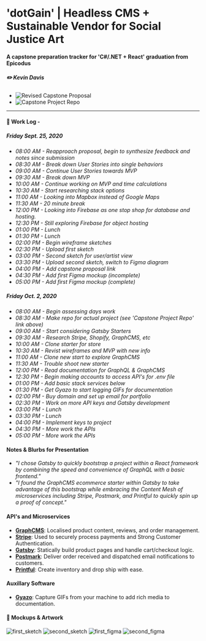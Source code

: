 # 'dotGain' | Headless CMS + Sustainable Vendor for Social Justice Art
#### A capstone preparation tracker for 'C#/.NET + React' graduation from Epicodus
##### ✏️ Kevin Davis

* ![Revised Capstone Proposal](https://docs.google.com/document/d/e/2PACX-1vTb3MhRA7JrtOa12h0UJEWo3fxbL_m_mRUNcDtQTV40313wNDkZ_yljUM9k5iUJS4BTQpmVdK3kLs4s/pub)
* ![Capstone Project Repo](https://github.com/thekidnamedkd/Capstone_KD)
<hr />

#### 📓 Work Log - 

##### Friday Sept. 25, 2020 

* _08:00 AM - Reapproach proposal, begin to synthesize feedback and notes since submission_
* _08:30 AM - Break down User Stories into single behaviors_
* _09:00 AM - Continue User Stories towards MVP_
* _09:30 AM - Break down MVP_
* _10:00 AM - Continue working on MVP and time calculations_
* _10:30 AM - Start researching stack options_
* _11:00 AM - Looking into Mapbox instead of Google Maps_
* _11:30 AM - 20 minute break_
* _12:00 PM - Looking into Firebase as one stop shop for database and hosting._
* _12:30 PM - Still exploring Firebase for object hosting_
* _01:00 PM - Lunch_
* _01:30 PM - Lunch_
* _02:00 PM - Begin wireframe sketches_
* _02:30 PM - Upload first sketch_
* _03:00 PM - Second sketch for user/artist view_
* _03:30 PM - Upload second sketch, switch to Figma diagram_
* _04:00 PM - Add capstone proposal link_
* _04:30 PM - Add first Figma mockup (incomplete)_
* _05:00 PM - Add first Figma mockup (complete)_

##### Friday Oct. 2, 2020 


* _08:00 AM - Begin assessing days work_
* _08:30 AM - Make repo for actual project (see 'Capstone Project Repo' link above)_ 
* _09:00 AM - Start considering Gatsby Starters_
* _09:30 AM - Research Stripe, Shopify, GraphCMS, etc_
* _10:00 AM - Clone starter for store_
* _10:30 AM - Revist wireframes and MVP with new info_
* _11:00 AM - Clone new start to explore GraphCMS_
* _11:30 AM - Trouble shoot new starter_
* _12:00 PM - Read documentation for GraphQL & GraphCMS_
* _12:30 PM - Begin making accounts to access API's for .env file_ 
* _01:00 PM - Add basic stack services below_
* _01:30 PM - Get Gyazo to start logging GIFs for documentation_ 
* _02:00 PM - Buy domain and set up email for portfolio_ 
* _02:30 PM - Work on more API keys and Gatsby development_
* _03:00 PM - Lunch_
* _03:30 PM - Lunch_
* _04:00 PM - Implement keys to project_
* _04:30 PM - More work the APIs_
* _05:00 PM - More work the APIs_

#### Notes & Blurbs for Presentation

* _"I chose Gatsby to quickly bootstrap a project within a React framework by combining the speed and convenience of GraphQL with a basic frontend."_
* _"I found the GraphCMS ecommerce starter within Gatsby to take advantage of this bootstrap while embracing the Content Mesh of microservices including Stripe, Postmark, and Printful to quickly spin up a proof of concept."_

#### API's and Microservices

- **[GraphCMS](https://graphcms.com)**: Localised product content, reviews, and order management.
- **[Stripe](https://stripe.com)**: Used to securely process payments and Strong Customer Authentication.
- **[Gatsby](https://gatsbyjs.org)**: Statically build product pages and handle cart/checkout logic.
- **[Postmark](https://postmarkapp.com)**: Deliver order received and dispatched email notifications to customers.
- **[Printful](https://printful.com)**: Create inventory and drop ship with ease.

#### Auxillary Software
- **[Gyazo](https://gyazo.com)**: Capture GIFs from your machine to add rich media to documentation.

#### 🎨 Mockups & Artwork

![first_sketch](https://i.ibb.co/k6gpPwh/Doc-Sep-25-2020-14-37-1.jpg)
![second_sketch](https://i.ibb.co/D4RvH74/Doc-Sep-25-2020-15-45-1.jpg)
![first_figma](https://i.ibb.co/vcC27Cx/dot-Gain-diagram.png)
![second_figma](https://i.ibb.co/ZNBtj2y/dot-Gain-diagram-1-5.png)
